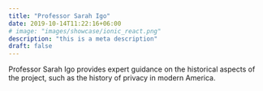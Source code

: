 ```yaml
---
title: "Professor Sarah Igo"
date: 2019-10-14T11:22:16+06:00
# image: "images/showcase/ionic_react.png"
description: "this is a meta description"
draft: false
---
```


Professor Sarah Igo provides expert guidance on the historical aspects of the project, such as the history of privacy in modern America.
